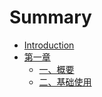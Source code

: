 # Summary

* [Introduction](README.md)
* [第一章](di-yi-zhang.md)
  * [一、概要](di-yi-zhang/yi-3001-gai-yao.md)
  * [二、基础使用](di-yi-zhang/er-3001-ji-chu-shi-yong.md)

